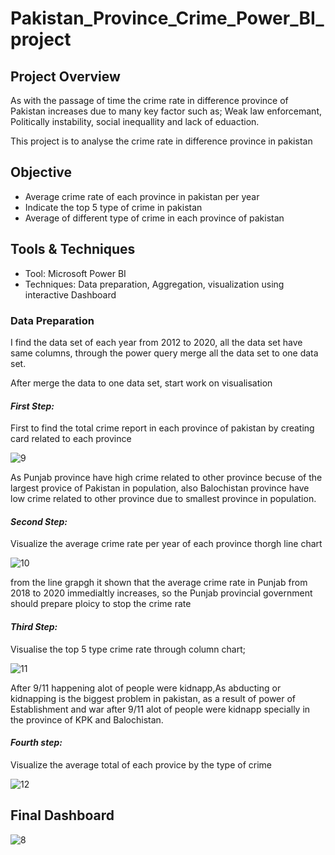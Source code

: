# Pakistan_Province_Crime_Power_BI_project

## Project Overview
As with the passage of time the crime rate in difference province of Pakistan increases due to many key factor such as; Weak law enforcemant, Politically instability, social inequallity and lack of eduaction.

This project is to analyse the crime rate in difference province in pakistan

## Objective
 * Average crime rate of each province in pakistan per year
 * Indicate the top 5 type of crime in pakistan
 * Average of different type of crime  in each province of pakistan

## Tools & Techniques
 * Tool: Microsoft Power BI
 * Techniques: Data preparation, Aggregation, visualization using interactive Dashboard


### Data Preparation

I find the data set of each year from 2012 to 2020, all the data set have same columns, through the power query merge all the data set to one data set.

After merge the data to one data set, start work on visualisation

#### *First Step:*

First to find the total crime report in each province of pakistan by creating card related to each province

![9](https://github.com/user-attachments/assets/9593b429-da26-431a-b1e7-62c152f9a90f)

As Punjab province have high crime related to other province becuse of the largest provice of Pakistan in population, also Balochistan province have low crime related to other province due to smallest province in population.

#### *Second Step:*

Visualize the average crime rate per year of each province thorgh line chart

![10](https://github.com/user-attachments/assets/4365fb84-79ab-4686-bc84-d1856846e2e9)

from the line grapgh it shown that the average crime rate in Punjab from 2018 to 2020 immedialtly increases, so the Punjab provincial government should prepare ploicy to stop the crime rate 

#### *Third Step:*

Visualise the top 5 type crime rate through column chart;

![11](https://github.com/user-attachments/assets/664dbff1-6870-4293-a1a9-966a5fe7d754)

After 9/11 happening alot of people were kidnapp,As abducting or kidnapping is the biggest problem in pakistan, as a result of power of Establishment and war after 9/11 alot of people were kidnapp specially in the province of KPK and Balochistan.

#### *Fourth step:*

Visualize the average total of each provice by the type of crime 

![12](https://github.com/user-attachments/assets/7e1bfd30-8be0-412d-ac22-4d99dacc718f)


## Final Dashboard

![8](https://github.com/user-attachments/assets/06bbfd95-87ae-4522-b46f-80971b9b3530)


